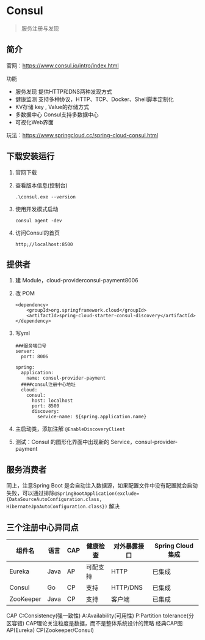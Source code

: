 # Consul

> 服务注册与发现

## 简介

官网：https://www.consul.io/intro/index.html

功能

- 服务发现
  	提供HTTP和DNS两种发现方式
- 健康监测
  	支持多种协议，HTTP、TCP、Docker、Shell脚本定制化
- KV存储
  	key , Value的存储方式
- 多数据中心
  	Consul支持多数据中心
- 可视化Web界面

玩法：https://www.springcloud.cc/spring-cloud-consul.html



## 下载安装运行

1. 官网下载

2. 查看版本信息(控制台)

   ```shell
   .\consul.exe --version
   ```

3. 使用开发模式启动

   ```
   consul agent -dev
   ```

4. 访问Consul的首页

   ```
   http;//localhost:8500
   ```



## 提供者

1. 建 Module，cloud-providerconsul-payment8006

2. 改 POM

   ```
   <dependency>
       <groupId>org.springframework.cloud</groupId>
       <artifactId>spring-cloud-starter-consul-discovery</artifactId>
   </dependency>
   ```

3. 写yml

   ```
   ###服务端口号
   server:
     port: 8006
   
   spring:
     application:
       name: consul-provider-payment
     ####consul注册中心地址
     cloud:
       consul:
         host: localhost
         port: 8500
         discovery:
           service-name: ${spring.application.name}
   ```

4. 主启动类，添加注解 `@EnableDiscoveryClient`

5. 测试：Consul 的图形化界面中出现新的 Service，consul-provider-payment



## 服务消费者

同上，注意Spring Boot 是会自动注入数据源，如果配置文件中没有配置就会启动失败，可以通过排除`@SpringBootApplication(exclude={DataSourceAutoConfiguration.class, HibernateJpaAutoConfiguration.class})` 解决



## 三个注册中心异同点

| 组件名    | 语言 | CAP  | 健康检查 | 对外暴露接口 | Spring Cloud 集成 |
| --------- | ---- | ---- | -------- | ------------ | ----------------- |
| Eureka    | Java | AP   | 可配支持 | HTTP         | 已集成            |
| Consul    | Go   | CP   | 支持     | HTTP/DNS     | 已集成            |
| ZooKeeper | Java | CP   | 支持     | 客户端       | 已集成            |

CAP
	C:Consistency(强一致性)
	A:Availability(可用性)
	P:Partition tolerance(分区容错)
	CAP理论关注粒度是数据，而不是整体系统设计的策略
经典CAP图
	AP(Eureka)
	CP(Zookeeper/Consul)

























